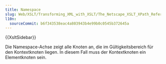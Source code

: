 ```yaml
---
title: Namespace
slug: Web/XSLT/Transforming_XML_with_XSLT/The_Netscape_XSLT_XPath_Reference/Axes/namespace
l10n:
  sourceCommit: b6f343538eac4a803943b4e99b0c0545b372645a
---
```


{{XsltSidebar}}

Die Namespace-Achse zeigt alle Knoten an, die im Gültigkeitsbereich für den Kontextknoten liegen. In diesem Fall muss der Kontextknoten ein Elementknoten sein.
